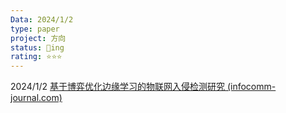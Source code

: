 ```yaml
---
Data: 2024/1/2
type: paper
project: 方向
status: 🌱ing
rating: ⭐⭐⭐
---
```



2024/1/2
[基于博弈优化边缘学习的物联网入侵检测研究 (infocomm-journal.com)](https://www.infocomm-journal.com/wlw/article/2021/2096-3750/2096-3750-5-2-00037.shtml)
